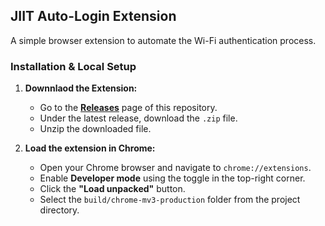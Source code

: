 ## JIIT Auto-Login Extension

A simple browser extension to automate the Wi-Fi authentication process.

### Installation & Local Setup

1.  **Downnlaod the Extension:**
    - Go to the [**Releases**](https://github.com/Akshitguptaa/JIITLinker/releases) page of this repository.
    - Under the latest release, download the `.zip` file.
    - Unzip the downloaded file.    

2.  **Load the extension in Chrome:**
    -   Open your Chrome browser and navigate to `chrome://extensions`.
    -   Enable **Developer mode** using the toggle in the top-right corner.
    -   Click the **"Load unpacked"** button.
    -   Select the `build/chrome-mv3-production` folder from the project directory.

